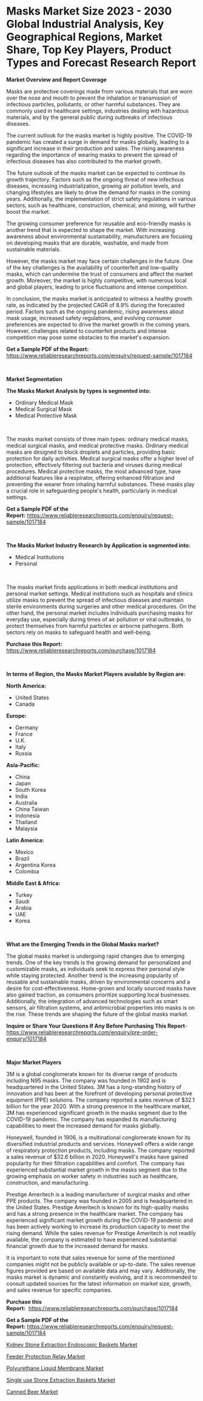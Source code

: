 <p><h1>Masks Market Size 2023 - 2030 Global Industrial Analysis, Key Geographical Regions, Market Share, Top Key Players, Product Types and Forecast Research Report</h1></p><p><strong>Market Overview and Report Coverage</strong></p>
<p><p>Masks are protective coverings made from various materials that are worn over the nose and mouth to prevent the inhalation or transmission of infectious particles, pollutants, or other harmful substances. They are commonly used in healthcare settings, industries dealing with hazardous materials, and by the general public during outbreaks of infectious diseases.</p><p>The current outlook for the masks market is highly positive. The COVID-19 pandemic has created a surge in demand for masks globally, leading to a significant increase in their production and sales. The rising awareness regarding the importance of wearing masks to prevent the spread of infectious diseases has also contributed to the market growth.</p><p>The future outlook of the masks market can be expected to continue its growth trajectory. Factors such as the ongoing threat of new infectious diseases, increasing industrialization, growing air pollution levels, and changing lifestyles are likely to drive the demand for masks in the coming years. Additionally, the implementation of strict safety regulations in various sectors, such as healthcare, construction, chemical, and mining, will further boost the market.</p><p>The growing consumer preference for reusable and eco-friendly masks is another trend that is expected to shape the market. With increasing awareness about environmental sustainability, manufacturers are focusing on developing masks that are durable, washable, and made from sustainable materials.</p><p>However, the masks market may face certain challenges in the future. One of the key challenges is the availability of counterfeit and low-quality masks, which can undermine the trust of consumers and affect the market growth. Moreover, the market is highly competitive, with numerous local and global players, leading to price fluctuations and intense competition.</p><p>In conclusion, the masks market is anticipated to witness a healthy growth rate, as indicated by the projected CAGR of 8.9% during the forecasted period. Factors such as the ongoing pandemic, rising awareness about mask usage, increased safety regulations, and evolving consumer preferences are expected to drive the market growth in the coming years. However, challenges related to counterfeit products and intense competition may pose some obstacles to the market's expansion.</p></p>
<p><strong>Get a Sample PDF of the Report:</strong> <a href="https://www.reliableresearchreports.com/enquiry/request-sample/1017184">https://www.reliableresearchreports.com/enquiry/request-sample/1017184</a></p>
<p>&nbsp;</p>
<p><strong>Market Segmentation</strong></p>
<p><strong>The Masks Market Analysis by types is segmented into:</strong></p>
<p><ul><li>Ordinary Medical Mask</li><li>Medical Surgical Mask</li><li>Medical Protective Mask</li></ul></p>
<p>&nbsp;</p>
<p><p>The masks market consists of three main types: ordinary medical masks, medical surgical masks, and medical protective masks. Ordinary medical masks are designed to block droplets and particles, providing basic protection for daily activities. Medical surgical masks offer a higher level of protection, effectively filtering out bacteria and viruses during medical procedures. Medical protective masks, the most advanced type, have additional features like a respirator, offering enhanced filtration and preventing the wearer from inhaling harmful substances. These masks play a crucial role in safeguarding people's health, particularly in medical settings.</p></p>
<p><strong>Get a Sample PDF of the Report:</strong>&nbsp;<a href="https://www.reliableresearchreports.com/enquiry/request-sample/1017184">https://www.reliableresearchreports.com/enquiry/request-sample/1017184</a></p>
<p>&nbsp;</p>
<p><strong>The Masks Market Industry Research by Application is segmented into:</strong></p>
<p><ul><li>Medical Institutions</li><li>Personal</li></ul></p>
<p>&nbsp;</p>
<p><p>The masks market finds applications in both medical institutions and personal market settings. Medical institutions such as hospitals and clinics utilize masks to prevent the spread of infectious diseases and maintain sterile environments during surgeries and other medical procedures. On the other hand, the personal market includes individuals purchasing masks for everyday use, especially during times of air pollution or viral outbreaks, to protect themselves from harmful particles or airborne pathogens. Both sectors rely on masks to safeguard health and well-being.</p></p>
<p><strong>Purchase this Report:</strong>&nbsp; <a href="https://www.reliableresearchreports.com/purchase/1017184">https://www.reliableresearchreports.com/purchase/1017184</a></p>
<p>&nbsp;</p>
<p><strong>In terms of Region, the Masks Market Players available by Region are:</strong></p>
<p>
    <p> <strong> North America: </strong>
        <ul>
            <li>United States</li>
            <li>Canada</li>
        </ul>
        </p> 
    <p> <strong> Europe: </strong>
        <ul>
            <li>Germany</li>
            <li>France</li>
            <li>U.K.</li>
            <li>Italy</li>
            <li>Russia</li>
        </ul>
        </p> 
    <p> <strong> Asia-Pacific: </strong>
        <ul>
            <li>China</li>
            <li>Japan</li>
            <li>South Korea</li>
            <li>India</li>
            <li>Australia</li>
            <li>China Taiwan</li>
            <li>Indonesia</li>
            <li>Thailand</li>
            <li>Malaysia</li>
        </ul>
        </p> 
    <p> <strong> Latin America: </strong>
        <ul>
            <li>Mexico</li>
            <li>Brazil</li>
            <li>Argentina Korea</li>
            <li>Colombia</li>
        </ul>
        </p> 
    <p> <strong> Middle East & Africa: </strong>
        <ul>
            <li>Turkey</li>
            <li>Saudi</li>
            <li>Arabia</li>
            <li>UAE</li>
            <li>Korea</li>
        </ul>
    </p>
    </p>
<p>&nbsp;</p>
<p><strong>What are the Emerging Trends in the Global Masks market?</strong></p>
<p><p>The global masks market is undergoing rapid changes due to emerging trends. One of the key trends is the growing demand for personalized and customizable masks, as individuals seek to express their personal style while staying protected. Another trend is the increasing popularity of reusable and sustainable masks, driven by environmental concerns and a desire for cost-effectiveness. Home-grown and locally sourced masks have also gained traction, as consumers prioritize supporting local businesses. Additionally, the integration of advanced technologies such as smart sensors, air filtration systems, and antimicrobial properties into masks is on the rise. These trends are shaping the future of the global masks market.</p></p>
<p><strong>Inquire or Share Your Questions If Any Before Purchasing This Report</strong>- <a href="https://www.reliableresearchreports.com/enquiry/pre-order-enquiry/1017184">https://www.reliableresearchreports.com/enquiry/pre-order-enquiry/1017184</a></p>
<p>&nbsp;</p>
<p><strong>Major Market Players</strong></p>
<p><p>3M is a global conglomerate known for its diverse range of products including N95 masks. The company was founded in 1902 and is headquartered in the United States. 3M has a long-standing history of innovation and has been at the forefront of developing personal protective equipment (PPE) solutions. The company reported a sales revenue of $32.1 billion for the year 2020. With a strong presence in the healthcare market, 3M has experienced significant growth in the masks segment due to the COVID-19 pandemic. The company has expanded its manufacturing capabilities to meet the increased demand for masks globally.</p><p>Honeywell, founded in 1906, is a multinational conglomerate known for its diversified industrial products and services. Honeywell offers a wide range of respiratory protection products, including masks. The company reported a sales revenue of $32.6 billion in 2020. Honeywell's masks have gained popularity for their filtration capabilities and comfort. The company has experienced substantial market growth in the masks segment due to the growing emphasis on worker safety in industries such as healthcare, construction, and manufacturing.</p><p>Prestige Ameritech is a leading manufacturer of surgical masks and other PPE products. The company was founded in 2005 and is headquartered in the United States. Prestige Ameritech is known for its high-quality masks and has a strong presence in the healthcare market. The company has experienced significant market growth during the COVID-19 pandemic and has been actively working to increase its production capacity to meet the rising demand. While the sales revenue for Prestige Ameritech is not readily available, the company is estimated to have experienced substantial financial growth due to the increased demand for masks.</p><p>It is important to note that sales revenue for some of the mentioned companies might not be publicly available or up-to-date. The sales revenue figures provided are based on available data and may vary. Additionally, the masks market is dynamic and constantly evolving, and it is recommended to consult updated sources for the latest information on market size, growth, and sales revenue for specific companies.</p></p>
<p><strong>Purchase this Report:</strong>&nbsp;&nbsp;<a href="https://www.reliableresearchreports.com/purchase/1017184">https://www.reliableresearchreports.com/purchase/1017184</a></p>
<p></p>
<p><strong>Get a Sample PDF of the Report:</strong>&nbsp;<a href="https://www.reliableresearchreports.com/enquiry/request-sample/1017184">https://www.reliableresearchreports.com/enquiry/request-sample/1017184</a></p>
<p><p><a href="https://www.reportprime.com/kidney-stone-extraction-endoscopic-baskets-r9392">Kidney Stone Extraction Endoscopic Baskets Market</a></p><p><a href="https://medium.com/@robinsinghrp23/feeder-protection-relay-market-size-growth-forecast-2023-2030-502b06d9ae70">Feeder Protection Relay Market</a></p><p><a href="https://www.linkedin.com/pulse/polyurethane-liquid-membrane-market-share-amp-new-trends-udoge/">Polyurethane Liquid Membrane Market</a></p><p><a href="https://www.reportprime.com/single-use-stone-extraction-baskets-r9389">Single use Stone Extraction Baskets Market</a></p><p><a href="https://www.linkedin.com/pulse/canned-beer-market-size-share-global-analysis-report-8lane/">Canned Beer Market</a></p></p>